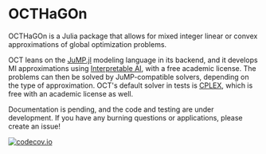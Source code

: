# OCTHaGOn
OCTHaGOn is a Julia package that allows for mixed integer 
linear or convex approximations of global optimization problems. 

OCT leans on the [JuMP.jl](https://github.com/jump-dev/JuMP.jl) 
modeling language in its backend, and it develops MI approximations using 
[Interpretable AI](https://www.interpretable.ai/), with a free academic license.
The problems can then be solved by JuMP-compatible solvers, depending on 
the type of approximation. OCT's default solver in tests is [CPLEX](https://www.ibm.com/analytics/cplex-optimizer), 
which is free with an academic license as well. 

Documentation is pending, and the code and testing are under development. 
If you have any burning questions or applications, please create an issue! 

[![codecov.io](http://codecov.io/github/1ozturkbe/OCTHaGOn/coverage.svg?branch=master)](http://codecov.io/github/1ozturkbe/OCTHaGOn?branch=master)
